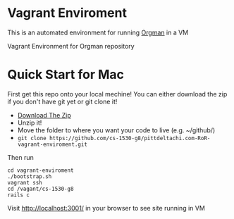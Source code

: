Vagrant Enviroment
=======================================
This is an automated environment for running [Orgman](https://github.com/cs-1530-g8/orgman) in a VM

Vagrant Environment for Orgman repository

Quick Start for Mac
===================
First get this repo onto your local mechine! You can either download the zip if you don't have git yet or git clone it!

- [Download The Zip](https://github.com/cs-1530-g8/vagrant-enviroment/archive/master.zip)
 - Unzip it!
 - Move the folder to where you want your code to live (e.g. ~/github/)
- `git clone https://github.com/cs-1530-g8/pittdeltachi.com-RoR-vagrant-enviroment.git`

Then run

```
cd vagrant-enviroment
./bootstrap.sh
vagrant ssh
cd /vagant/cs-1530-g8
rails c
```

Visit [http://localhost:3001/](http://localhost:3001/) in your browser to see site running in VM
